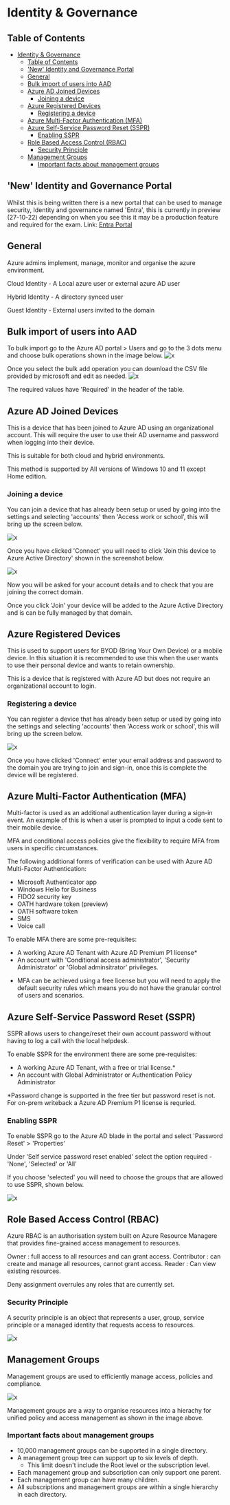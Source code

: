 # Identity & Governance

## Table of Contents

- [Identity & Governance](#identity--governance)
  - [Table of Contents](#table-of-contents)
  - ['New' Identity and Governance Portal](#new-identity-and-governance-portal)
  - [General](#general)
  - [Bulk import of users into AAD](#bulk-import-of-users-into-aad)
  - [Azure AD Joined Devices](#azure-ad-joined-devices)
    - [Joining a device](#joining-a-device)
  - [Azure Registered Devices](#azure-registered-devices)
    - [Registering a device](#registering-a-device)
  - [Azure Multi-Factor Authentication (MFA)](#azure-multi-factor-authentication-mfa)
  - [Azure Self-Service Password Reset (SSPR)](#azure-self-service-password-reset-sspr)
    - [Enabling SSPR](#enabling-sspr)
  - [Role Based Access Control (RBAC)](#role-based-access-control-rbac)
    - [Security Principle](#security-principle)
  - [Management Groups](#management-groups)
    - [Important facts about management groups](#important-facts-about-management-groups)


## 'New' Identity and Governance Portal

Whilst this is being written there is a new portal that can be used to manage security, Identity and governance named 'Entra', this is currently in preview (27-10-22) depending on when you see this it may be a production feature and required for the exam. Link: [Entra Portal](https://entra.microsoft.com)

## General

Azure admins implement, manage, monitor and organise the azure environment.

Cloud Identity - A Local azure user or external azure AD user

Hybrid Identity - A directory synced user

Guest Identity - External users invited to the domain

## Bulk import of users into AAD

To bulk import go to the Azure AD portal > Users and go to the 3 dots menu and choose bulk operations shown in the image below.
![x](images/bulk_create_option.png)

Once you select the bulk add operation you can download the CSV file provided by microsoft and edit as needed.
![x](images/bulk_create_users_form.png)

The required values have 'Required' in the header of the table.

## Azure AD Joined Devices

This is a device that has been joined to Azure AD using an organizational account. This will require the user to use their AD username and password when logging into their device.

This is suitable for both cloud and hybrid environments.

This method is supported by All versions of Windows 10 and 11 except Home edition.

### Joining a device

You can join a device that has already been setup or used by going into the settings and selecting 'accounts' then 'Access work or school', this will bring up the screen below.

![x](images/ad_join_settings.png)

Once you have clicked 'Connect' you will need to click 'Join this device to Azure Active Directory' shown in the screenshot below.

![x](images/join_aad_setting.png)

Now you will be asked for your account details and to check that you are joining the correct domain.

Once you click 'Join' your device will be added to the Azure Active Directory and is can be fully managed by that domain.

## Azure Registered Devices

This is used to support users for BYOD (Bring Your Own Device) or a mobile device. In this situation it is recommended to use this when the user wants to use their personal device and wants to retain ownership.

This is a device that is registered with Azure AD but does not require an organizational account to login.

### Registering a device

You can register a device that has already been setup or used by going into the settings and selecting 'accounts' then 'Access work or school', this will bring up the screen below.

![x](images/ad_join_settings.png)

Once you have clicked 'Connect' enter your email address and password to the domain you are trying to join and sign-in, once this is complete the device will be registered.

## Azure Multi-Factor Authentication (MFA)

Multi-factor is used as an additional authentication layer during a sign-in event. An example of this is when a user is prompted to input a code sent to their mobile device.

MFA and conditional access policies give the flexibility to require MFA from users in specific circumstances.

The following additional forms of verification can be used with Azure AD Multi-Factor Authentication:

- Microsoft Authenticator app
- Windows Hello for Business
- FIDO2 security key
- OATH hardware token (preview)
- OATH software token
- SMS
- Voice call

To enable MFA there are some pre-requisites:

- A working Azure AD Tenant with Azure AD Premium P1 license*
- An account with 'Conditional access administrator', 'Security Administrator' or 'Global adminsitrator' privileges.

* MFA can be achieved using a free license but you will need to apply the default security rules which means you do not have the granular control of users and scenarios.

## Azure Self-Service Password Reset (SSPR)

SSPR allows users to change/reset their own account password without having to log a call with the local helpdesk.

To enable SSPR for the environment there are some pre-requisites:

- A working Azure AD Tenant, with a free or trial license.*
- An account with Global Administrator or Authentication Policy Administrator

*Password change is supported in the free tier but password reset is not. For on-prem writeback a Azure AD Premium P1 license is requried.

### Enabling SSPR

To enable SSPR go to the Azure AD blade in the portal and select 'Password Reset' > 'Properties'

Under 'Self service password reset enabled' select the option required - 'None', 'Selected' or 'All'

If you choose 'selected' you will need to choose the groups that are allowed to use SSPR, shown below.

![x](images/enable_sspr.png)

## Role Based Access Control (RBAC)

Azure RBAC is an authorisation system built on Azure Resource Managere that provides fine-grained access management to resources.

Owner : full access to all resources and can grant access.
Contributor : can create and manage all resources, cannot grant access.
Reader : Can view existing resources.

Deny assignment overrules any roles that are currently set.

### Security Principle

A security principle is an object that represents a user, group, service principle or a managed identity that requests access to resources.

![x](images/rbac-security-principal.png)

## Management Groups

Management groups are used to efficiently manage access, policies and compliance.

![x](images/MG_tree.png)

Management groups are a way to organise resources into a hierachy for unified policy and access management as shown in the image above.

### Important facts about management groups

- 10,000 management groups can be supported in a single directory.
- A management group tree can support up to six levels of depth.
  - This limit doesn't include the Root level or the subscription level.
- Each management group and subscription can only support one parent.
- Each management group can have many children.
- All subscriptions and management groups are within a single hierarchy in each directory.

